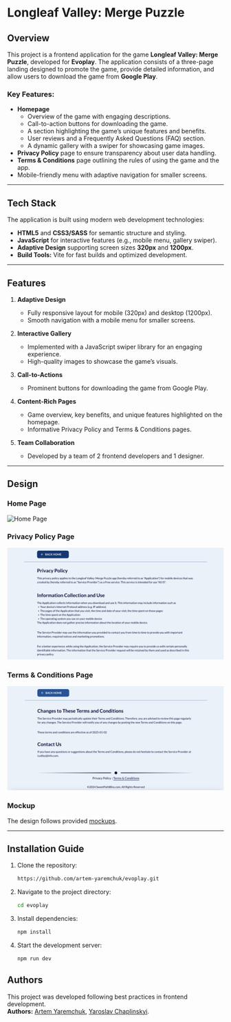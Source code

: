 # Longleaf Valley: Merge Puzzle

## Overview

This project is a frontend application for the game **Longleaf Valley: Merge
Puzzle**, developed for **Evoplay**. The application consists of a three-page
landing designed to promote the game, provide detailed information, and allow
users to download the game from **Google Play**.

### Key Features:

- **Homepage**
  - Overview of the game with engaging descriptions.
  - Call-to-action buttons for downloading the game.
  - A section highlighting the game’s unique features and benefits.
  - User reviews and a Frequently Asked Questions (FAQ) section.
  - A dynamic gallery with a swiper for showcasing game images.
- **Privacy Policy** page to ensure transparency about user data handling.
- **Terms & Conditions** page outlining the rules of using the game and the app.
- Mobile-friendly menu with adaptive navigation for smaller screens.

---

## Tech Stack

The application is built using modern web development technologies:

- **HTML5** and **CSS3/SASS** for semantic structure and styling.
- **JavaScript** for interactive features (e.g., mobile menu, gallery swiper).
- **Adaptive Design** supporting screen sizes **320px** and **1200px**.
- **Build Tools:** Vite for fast builds and optimized development.

---

## Features

1. **Adaptive Design**

   - Fully responsive layout for mobile (320px) and desktop (1200px).
   - Smooth navigation with a mobile menu for smaller screens.

2. **Interactive Gallery**

   - Implemented with a JavaScript swiper library for an engaging experience.
   - High-quality images to showcase the game’s visuals.

3. **Call-to-Actions**

   - Prominent buttons for downloading the game from Google Play.

4. **Content-Rich Pages**

   - Game overview, key benefits, and unique features highlighted on the
     homepage.
   - Informative Privacy Policy and Terms & Conditions pages.

5. **Team Collaboration**
   - Developed by a team of 2 frontend developers and 1 designer.

---

## Design

### Home Page

![Home Page](/src/img/home-page-screenshot.png)

### Privacy Policy Page

![Privacy Policy](/src/img/privacy-policy-page-screenshot.png)

### Terms & Conditions Page

![Terms & Conditions Page](/src/img/terms-conditions-page-screenshot.png)

### Mockup

The design follows provided
[mockups](https://www.figma.com/design/cFs4mOhudaGCnCMRgHJHbF/STP-7675?node-id=35-169&p=f&t=1fJMMVK45i0zgLeG-0).

---

## Installation Guide

1. Clone the repository:

   ```bash
   https://github.com/artem-yaremchuk/evoplay.git

   ```

2. Navigate to the project directory:

   ```bash
   cd evoplay

   ```

3. Install dependencies:

   ```bash
   npm install

   ```

4. Start the development server:
   ```bash
   npm run dev
   ```

## Authors

This project was developed following best practices in frontend development.  
**Authors:** [Artem Yaremchuk](https://github.com/Artem-Yaremchuk),
[Yaroslav Chaplinskyi](https://github.com/Yarzik7).
